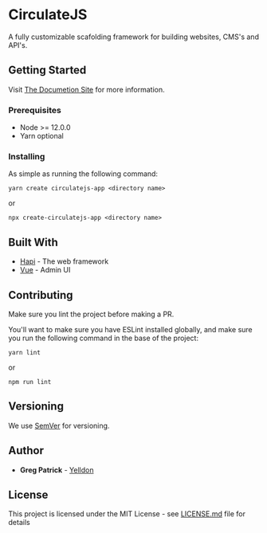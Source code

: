 # CirculateJS

A fully customizable scafolding framework for building websites, CMS's and API's.

## Getting Started

Visit [The Documetion Site](https://circulatejs.dev/) for more information.

### Prerequisites

* Node >= 12.0.0
* Yarn optional

### Installing

As simple as running the following command:

```
yarn create circulatejs-app <directory name>
```
or
```
npx create-circulatejs-app <directory name>
```

## Built With

* [Hapi](https://hapi.dev/) - The web framework
* [Vue](https://vuejs.org/) - Admin UI

## Contributing

Make sure you lint the project before making a PR.

You'll want to make sure you have ESLint installed globally, and make sure you run the following command in the base of the project:

```
yarn lint
```
or
```
npm run lint
```

## Versioning

We use [SemVer](http://semver.org/) for versioning.

## Author

* **Greg Patrick** - [Yelldon](https://github.com/Yelldon)

## License

This project is licensed under the MIT License - see [LICENSE.md](LICENSE.md) file for details

